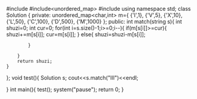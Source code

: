 #include <iostream>
#include<unordered_map>
#include<string>
using namespace std;
class Solution {
    private:
    unordered_map<char,int> m={
        {'I',1},
        {'V',5},
        {'X',10},
        {'L',50},
        {'C',100},
        {'D',500},
        {'M',1000}
    };
    public:
    int match(string s){
        int shuzi=0;
       int cur=0;
        for(int i=s.size()-1;i>=0;i--){
            if(m[s[i]]>=cur){
                shuzi+=m[s[i]];
                cur=m[s[i]];
            }
            else{
                shuzi=shuzi-m[s[i]];
            
            }

        }
        return shuzi;
    }
};
void test(){
    Solution s;
    cout<<s.match("III")<<endl;

}
int main(){
    test();
    system("pause");
    return 0;
}
